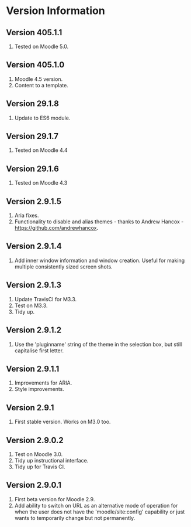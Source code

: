 Version Information
===================

Version 405.1.1
---------------
1. Tested on Moodle 5.0.

Version 405.1.0
---------------
1. Moodle 4.5 version.
2. Content to a template.

Version 29.1.8
--------------
1. Update to ES6 module.

Version 29.1.7
--------------
1. Tested on Moodle 4.4

Version 29.1.6
--------------
1. Tested on Moodle 4.3

Version 2.9.1.5
---------------
1. Aria fixes.
2. Functionality to disable and alias themes - thanks to Andrew Hancox - https://github.com/andrewhancox.

Version 2.9.1.4
---------------
1. Add inner window information and window creation.  Useful for making multiple consistently sized screen shots.

Version 2.9.1.3
---------------
1. Update TravisCI for M3.3.
2. Test on M3.3.
3. Tidy up.

Version 2.9.1.2
---------------
1. Use the 'pluginname' string of the theme in the selection box, but still capitalise first letter.

Version 2.9.1.1
---------------
1. Improvements for ARIA.
2. Style improvements.

Version 2.9.1
-------------
1. First stable version.  Works on M3.0 too.

Version 2.9.0.2
---------------
1. Test on Moodle 3.0.
2. Tidy up instructional interface.
3. Tidy up for Travis CI.

Version 2.9.0.1
---------------
1. First beta version for Moodle 2.9.
2. Add ability to switch on URL as an alternative mode of operation for when the user does not have the 'moodle/site:config'
   capability or just wants to temporarily change but not permanently.
